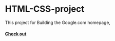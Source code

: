# HTML-CSS-project
This project for Building the Google.com homepage,
#### [Check out](https://ibrahimdeep.github.io/HTML-CSS-project/)
